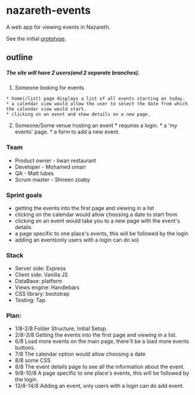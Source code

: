 # nazareth-events
A web app for viewing events in Nazareth.

See the initial [prototype](http://nav-events.herokuapp.com/).

## outline
 ##### The site will have 2 users(and 2 separate branches).
  1. Someone looking for events

    * home(/list) page displays a list of all events starting on today.
    * a calendar view would allow the user to select the date from which the calendar view would start.
    * clicking on an event and show details on a new page.

  2. Someone/Some venue hosting an event
    * requires a login.
    * a 'my events' page.
    * a form to add a new event.

### Team
  * Product owner - liwan restaurant
  * Developer - Mohamed omari
  * QA - Matt lubes
  * Scrum master - Shireen zoaby

### Sprint goals
  * getting the events into the first page and viewing in a list  
  * clicking on the calendar would allow choosing a date to start from
  * clicking on an event would take you to a new page with the event's details
  * a page specific to one place's events, this will be followed by the login
  * adding an event(only users with a login can do so)

### Stack
  * Server side: Express
  * Client side: Vanilla JS
  * DataBase: platform 
  * Views engine: Handlebars
  * CSS library: bootstrap
  * Testing: Tap

### Plan:
  * 1/8-2/8 Folder Structure, Initial Setup.
  * 2/8-3/8 Getting the events into the first page and viewing in a list.
  * 6/8 Load more events on the main page, there'll be a load more events buttons.
  * 7/8 The calendar option would allow choosing a date
  * 8/8 some CSS
  * 8/8 The event details page to see all the information about the event.
  * 9/8-10/8 A page specific to one place's events, this will be followed by the login.
  * 13/8-14/8 Adding an event, only users with a login can do add event.
